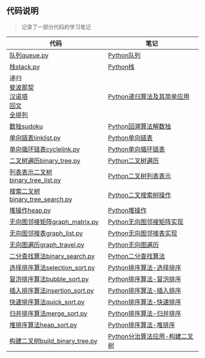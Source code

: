 ## 代码说明
> 记录了一部分代码的学习笔记
> 

| 代码                                                                                                                                                                                                                                                                                                                     | 笔记                                                                       |
|------------------------------------------------------------------------------------------------------------------------------------------------------------------------------------------------------------------------------------------------------------------------------------------------------------------------|--------------------------------------------------------------------------|
| [队列queue.py](https://github.com/ByteToy/algo/blob/master/others/queue.py)                                                                                                                                                                                                                                              | [Python队列](http://bytetoy.cn/python/python_queue.html)                   |
| [栈stack.py](https://github.com/ByteToy/algo/blob/master/others/stack.py)                                                                                                                                                                                                                                               | [Python栈](http://bytetoy.cn/python/python_stack.html)                    |
| 递归<br/>[斐波那契](https://github.com/ByteToy/algo/blob/master/recursion/fib.py) <br/>[汉诺塔](https://github.com/ByteToy/algo/blob/master/recursion/hanoi.py) <br/>[回文](https://github.com/ByteToy/algo/blob/master/recursion/palindrome.py) <br/>[全排列](https://github.com/ByteToy/algo/blob/master/recursion/permutation.py) | [Python递归算法及其简单应用](http://bytetoy.cn/python/recursion.html)              |
| [数独sudoku](https://github.com/ByteToy/algo/blob/master/recursion/sudoku.py)                                                                                                                                                                                                                                            | [Python回溯算法解数独](http://bytetoy.cn/python/sudoku.html)                    |
| [单向链表linklist.py](https://github.com/ByteToy/algo/blob/master/others/linklist.py)                                                                                                                                                                                                                                      | [Python单向链表](http://bytetoy.cn/python/linklist.html)                     |
| [单向循环链表cyclelink.py](others/cyclelink.py)                                                                                                                                                                                                                                                                              | [Python单向循环链表](http://bytetoy.cn/python/cyclelink.html)                  |
| [二叉树遍历binary_tree.py](C07/binary_tree.py)                                                                                                                                                                                                                                                                              | [Python二叉树遍历](http://bytetoy.cn/python/binary_tree_travel.html)          |
| [列表表示二叉树binary_tree_list.py](C07/binary_tree_list.py)                                                                                                                                                                                                                                                                  | [Python二叉树列表表示](http://bytetoy.cn/python/binary_tree_array.html)         |
| [搜索二叉树binary_tree_search.py](C07/binary_tree_search.py)                                                                                                                                                                                                                                                                | [Python二叉搜索树操作](http://bytetoy.cn/python/binary_tree_search.html)        |
| [堆操作heap.py](C08/my_heap.py)                                                                                                                                                                                                                                                                                           | [Python堆操作](http://bytetoy.cn/python/python_heap.html)                   |
| [无向图邻接矩阵graph_matrix.py](C09/graph_matrix.py)                                                                                                                                                                                                                                                                          | [Python无向图邻接矩阵实现](http://bytetoy.cn/python/python_graph_matrix.html)     |
| [无向图邻接表graph_list.py](C09/graph_list.py)                                                                                                                                                                                                                                                                               | [Python无向图邻接表实现](http://bytetoy.cn/python/python_graph_list.html)        |
| [无向图遍历graph_travel.py](C09/graph_travel.py)                                                                                                                                                                                                                                                                            | [Python无向图遍历](http://bytetoy.cn/python/python_graph_travel.html)         |
| [二分查找算法binary_search.py](C10/binary_search.py)                                                                                                                                                                                                                                                                         | [Python二分查找算法](http://bytetoy.cn/python/python_binary_search_close.html) |
| [选择排序算法selection_sort.py](C11/selection_sort.py)                                                                                                                                                                                                                                                                       | [Python排序算法-选择排序](http://bytetoy.cn/python/python_selection_sort.html)   |
| [冒泡排序算法bubble_sort.py](C11/bubble_sort.py)                                                                                                                                                                                                                                                                             | [Python排序算法-冒泡排序](http://bytetoy.cn/python/python_bubble_sort.html)      |
| [插入排序算法insertion_sort.py](C11/insertion_sort.py)                                                                                                                                                                                                                                                                       | [Python排序算法-插入排序](http://bytetoy.cn/python/python_insertion_sort.html)   |
| [快速排序算法quick_sort.py](C11/quick_sort.py)                                                                                                                                                                                                                                                                               | [Python排序算法-快速排序](http://bytetoy.cn/python/python_quick_sort.html)       |
| [归并排序算法merge_sort.py](C11/merge_sort.py)                                                                                                                                                                                                                                                                               | [Python排序算法-归并排序](http://bytetoy.cn/python/python_merge_sort.html)       |
| [堆排序算法heap_sort.py](C11/heap_sort.py)                                                                                                                                                                                                                                                                                  | [Python排序算法-堆排序](http://bytetoy.cn/python/python_heap_sort.html)         |
| [构建二叉树build_binary_tree.py](C12/build_binary_tree.py)                                                                                                                                                                                                                                                                                                                   | [Python分治算法应用-构建二叉树](http://bytetoy.cn/python/python_build_tree.html)                                                                     |